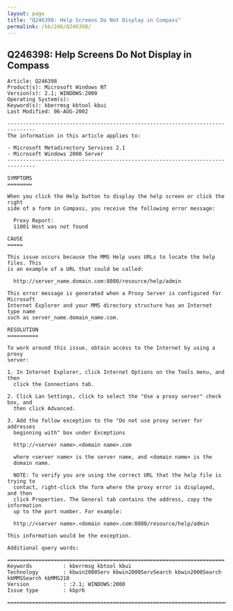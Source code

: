 ```yaml
---
layout: page
title: "Q246398: Help Screens Do Not Display in Compass"
permalink: /kb/246/Q246398/
---
```


## Q246398: Help Screens Do Not Display in Compass

	Article: Q246398
	Product(s): Microsoft Windows NT
	Version(s): 2.1; WINDOWS:2000
	Operating System(s): 
	Keyword(s): kberrmsg kbtool kbui
	Last Modified: 06-AUG-2002
	
	-------------------------------------------------------------------------------
	The information in this article applies to:
	
	- Microsoft Metadirectory Services 2.1 
	- Microsoft Windows 2000 Server 
	-------------------------------------------------------------------------------
	
	SYMPTOMS
	========
	
	When you click the Help button to display the help screen or click the right
	side of a form in Compass, you receive the following error message:
	
	  Proxy Report:
	  11001 Host was not found
	
	CAUSE
	=====
	
	This issue occurs because the MMS Help uses URLs to locate the help files. This
	is an example of a URL that could be called:
	
	  http://server_name.domain.com:8080/resource/help/admin
	
	This error message is generated when a Proxy Server is configured for Microsoft
	Internet Explorer and your MMS directory structure has an Internet type name
	such as server_name.domain_name.com.
	
	RESOLUTION
	==========
	
	To work around this issue, obtain access to the Internet by using a proxy
	server:
	
	1. In Internet Explorer, click Internet Options on the Tools menu, and then
	  click the Connections tab.
	
	2. Click Lan Settings, click to select the "Use a proxy server" check box, and
	  then click Advanced.
	
	3. Add the follow exception to the "Do not use proxy server for addresses
	  beginning with" box under Exceptions
	
	  http://<server name>.<domain name>.com
	
	  where <server name> is the server name, and <domain name> is the
	  domain name.
	
	  NOTE: To verify you are using the correct URL that the help file is trying to
	  contact, right-click the form where the proxy error is displayed, and then
	  click Properties. The General tab contains the address, copy the information
	  up to the port number. For example:
	
	  http://<server name>.<domain name>.com:8080/resource/help/admin
	
	This information would be the exception.
	
	Additional query words:
	
	======================================================================
	Keywords          : kberrmsg kbtool kbui 
	Technology        : kbwin2000Serv kbwin2000ServSearch kbwin2000Search kbMMSSearch kbMMS210
	Version           : :2.1; WINDOWS:2000
	Issue type        : kbprb
	
	=============================================================================
	

